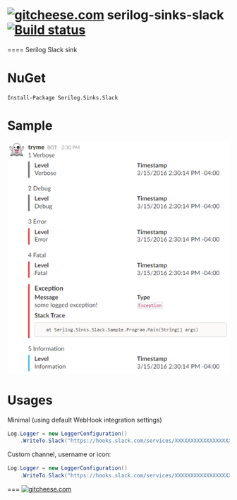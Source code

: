 # [![gitcheese.com](https://api.gitcheese.com/v1/projects/9d982e9c-315b-40ec-a580-3c6540e2700c/badges?size=s)](https://www.gitcheese.com/app/#/projects/9d982e9c-315b-40ec-a580-3c6540e2700c/pledges/create) serilog-sinks-slack [![Build status](https://ci.appveyor.com/api/projects/status/hgfjns15mkqih2lx?svg=true)](https://ci.appveyor.com/project/mgibas/serilog-sinks-slack)

====
Serilog Slack sink

NuGet
====
```
Install-Package Serilog.Sinks.Slack
```
Sample
====
![Sample](/example.png?raw=true "Slack Sample")

Usages
====

Minimal (using default WebHook integration settings)
```csharp
Log.Logger = new LoggerConfiguration()
    .WriteTo.Slack("https://hooks.slack.com/services/XXXXXXXXXXXXXXXXXXXXXXXXXXXXXXXXXXXXXXXXXXXX")
```

Custom channel, username or icon:
```csharp
Log.Logger = new LoggerConfiguration()
    .WriteTo.Slack("https://hooks.slack.com/services/XXXXXXXXXXXXXXXXXXXXXXXXXXXXXXXXXXXXXXXXXXXX","#general" ,"Im a Ghost", ":ghost:")
```

===
[![gitcheese.com](https://api.gitcheese.com/v1/projects/9d982e9c-315b-40ec-a580-3c6540e2700c/badges?size=s)](https://www.gitcheese.com/app/#/projects/9d982e9c-315b-40ec-a580-3c6540e2700c/pledges/create)

